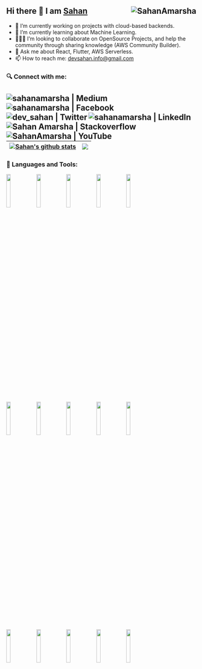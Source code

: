 ## Hi there 👋 I am [Sahan][website]  <img align="right" src="https://enu5nzh7vgf8yin.m.pipedream.net" alt="SahanAmarsha" />

- 🔭 I’m currently working on projects with cloud-based backends.
- 🌱 I’m currently learning about Machine Learning.
- 👨🏽‍💻 I’m looking to collaborate on OpenSource Projects, and help the community through sharing knowledge (AWS Community Builder).
- 💬 Ask me about React, Flutter, AWS Serverless.
- 📫 How to reach me: devsahan.info@gmail.com


### 🔍 Connect with me:
[<img align="left" alt="sahanamarsha | Medium" src="https://img.shields.io/badge/Medium-000000?style=for-the-badge&logo=medium&logoColor=white" />][medium]
[<img align="left" alt="sahanamarsha | Facebook" src="https://img.shields.io/badge/Facebook-1877F2?style=for-the-badge&logo=facebook&logoColor=white" />][facebook]
[<img align="left" alt="dev_sahan | Twitter" src="https://img.shields.io/badge/Twitter-1DA1F2?style=for-the-badge&logo=twitter&logoColor=white" />][twitter]
[<img align="left" alt="sahanamarsha | LinkedIn" src="https://img.shields.io/badge/LinkedIn-0077B5?style=for-the-badge&logo=linkedin&logoColor=white" />][linkedin]
[<img align="left" alt="Sahan Amarsha | Stackoverflow" src="https://img.shields.io/badge/Stackoverflow-F47F24?style=for-the-badge&logo=stackoverflow&logoColor=white" />][Stackoverflow]
[<img align="left" alt="SahanAmarsha | YouTube" src="https://img.shields.io/badge/YouTube-FF0000?style=for-the-badge&logo=youtube&logoColor=white" />][Youtube]
<br />
---
| <a href="https://github.com/SahanAmarsha/SahanAmarsha"><img align="center" src="https://github-readme-stats.vercel.app/api?username=SahanAmarsha&count_private=true&show_icons=true&theme=vue&hide_border=true" alt="Sahan's github stats" /></a> | <a href="https://github.com/SahanAmarsha/SahanAmarsha"><img align="center" src="https://github-readme-stats.vercel.app/api/top-langs/?username=SahanAmarsha&layout=compact&theme=vue&hide_border=true" /></a> |
| ------------- | ------------- |

### 🧰 Languages and Tools:
<p>
  <code><img width="15%" src="https://www.vectorlogo.zone/logos/javascript/javascript-ar21.svg"></code>
  <code><img width="15%" src="https://www.vectorlogo.zone/logos/typescriptlang/typescriptlang-ar21.svg"></code>
  <code><img width="15%" src="https://www.vectorlogo.zone/logos/w3_html5/w3_html5-ar21.svg"></code>  
  <code><img width="15%" src="https://www.vectorlogo.zone/logos/netlifyapp_watercss/netlifyapp_watercss-ar21.svg"></code> 
  <code><img width="15%" src="https://www.vectorlogo.zone/logos/getbootstrap/getbootstrap-ar21.svg"></code>  
  <br />
  <br/>
  <code><img width="15%" src="https://www.vectorlogo.zone/logos/java/java-ar21.svg"></code>
  <code><img width="15%" src="https://www.vectorlogo.zone/logos/reactjs/reactjs-ar21.svg"></code>
  <code><img width="15%" src="https://www.vectorlogo.zone/logos/nodejs/nodejs-ar21.svg"></code>
  <code><img width="15%" src="https://www.vectorlogo.zone/logos/unity3d/unity3d-ar21.svg"></code>
  <code><img width="15%" src="https://www.vectorlogo.zone/logos/flutterio/flutterio-ar21.svg"></code>
  <br />
  <br/>
  <code><img width="15%" src="https://www.vectorlogo.zone/logos/git-scm/git-scm-ar21.svg"></code>
  <code><img width="15%" src="https://www.vectorlogo.zone/logos/firebase/firebase-ar21.svg"></code>
  <code><img width="15%" src="https://www.vectorlogo.zone/logos/serverless/serverless-ar21.svg"></code>
  <code><img width="15%" src="https://www.vectorlogo.zone/logos/amazon_aws/amazon_aws-ar21.svg"></code>
  <code><img width="15%" src="https://www.vectorlogo.zone/logos/mongodb/mongodb-ar21.svg"></code>
  <br />
</p>

[website]: https://www.iamsahan.me/
[facebook]: https://www.facebook.com/sahanamarsha
[twitter]: https://twitter.com/dev_sahan
[linkedin]: https://www.linkedin.com/in/sahanamarsha
[youtube]: https://www.youtube.com/c/SahanAmarsha
[stackoverflow]: https://stackoverflow.com/users/10573167
[medium]: https://sahanamarsha.medium.com
